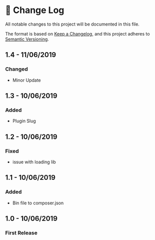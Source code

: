 # 📝  Change Log

All notable changes to this project will be documented in this file.

The format is based on [Keep a Changelog](https://keepachangelog.com/en/1.0.0/), and this project adheres to [Semantic Versioning](https://semver.org/spec/v2.0.0.html).


## 1.4 - 11/06/2019
### Changed
* Minor Update

## 1.3 - 10/06/2019
### Added
* Plugin Slug

## 1.2 - 10/06/2019
### Fixed
* issue with loading lib

## 1.1 - 10/06/2019
### Added
* Bin file to composer.json


## 1.0 - 10/06/2019
### First Release




<!--
## Unreleased

## 1.0 - 01/02/2020
### Added

### Changed

### Deprecated

### Removed

### Fixed

### Security

-->

